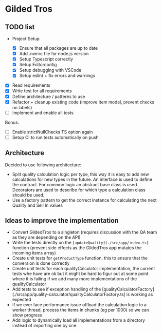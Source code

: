 # Gilded Tros

## TODO list

- Project Setup

  - [x] Ensure that all packages are up to date
  - [x] Add .nvmrc file for node.js version
  - [x] Setup Typescript correctly
  - [x] Setup Editorconfig
  - [x] Setup debugging with VSCode
  - [x] Setup eslint + fix errors and warnings

- [x] Read requirements
- [x] Write test for all requirements
- [x] Define architecture / patterns to use
- [x] Refactor + cleanup existing code (improve item model, prevent checks on labels)
- [ ] Implement and enable all tests

Bonus:

- [ ] Enable strictNullChecks TS option again
- [ ] Setup CI to run tests automatically on push

## Architecture

Decided to use following architecture:

- Split quality calculation logic per type, this way it is easy to add new calculations for new types in the future.
  An interface is used to define the contract. For common logic an abstract base class is used. Decorators are used to describe for which type a calculation class should be used.
- Use a factory pattern to get the correct instance for calculating the next Quality and Sell In values

## Ideas to improve the implementation

- Convert GildedTros to a singleton (requires discussion with the QA team as they are depending on the API)
- Write the tests directly on the `[updateQuality](./src/app/index.ts]` function (prevent side effects as the GildedTros app mutates the incoming items array)
- Create unit tests for `getProductType` function, this to ensure that the conversion is done correctly
- Create unit tests for each qualityCalculator implementation,
  the current tests whe have are ok but it might be hard to figur out at some point where it is failing if we add many more implementations of the qualityCalculator
- Add tests to see if exception handling of the [qualityCalculatorFactory](./src/app/quality-calculator/qualityCalculatorFactory.ts] is working as expected
- If we ever face performance issue offload the calculation logic to a worker thread, process the items in chunks (eg per 1000) so we can show progress
- Add logic to dynamically load all implementations from a directory instead of importing one by one
